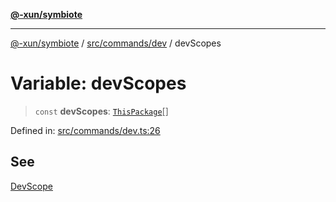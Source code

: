 [**@-xun/symbiote**](../../../../README.md)

***

[@-xun/symbiote](../../../../README.md) / [src/commands/dev](../README.md) / devScopes

# Variable: devScopes

> `const` **devScopes**: [`ThisPackage`](../../../configure/enumerations/ThisPackageGlobalScope.md#thispackage)[]

Defined in: [src/commands/dev.ts:26](https://github.com/Xunnamius/symbiote/blob/beb889fb40f0cd320367d5f94d02e29b1efb13ab/src/commands/dev.ts#L26)

## See

[DevScope](../../../configure/enumerations/ThisPackageGlobalScope.md)
